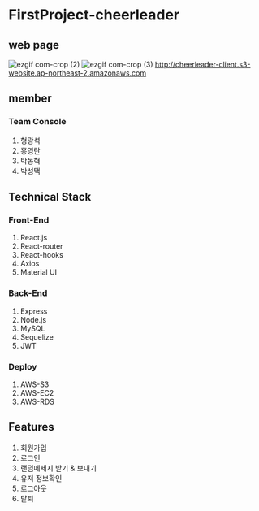 # FirstProject-cheerleader

## web page
![ezgif com-crop (2)](https://user-images.githubusercontent.com/55645972/76160066-21388000-616a-11ea-9bd2-20f29fe95a76.gif)
![ezgif com-crop (3)](https://user-images.githubusercontent.com/55645972/76160083-40cfa880-616a-11ea-9286-68c9c5882b6c.gif)
http://cheerleader-client.s3-website.ap-northeast-2.amazonaws.com

## member
### Team Console
1. 형광석
2. 홍영란
3. 박동혁
4. 박성택 

## Technical Stack
### Front-End
1. React.js
2. React-router
3. React-hooks
4. Axios
5. Material UI
### Back-End
1. Express
2. Node.js
3. MySQL
4. Sequelize
5. JWT
### Deploy
1. AWS-S3
2. AWS-EC2
3. AWS-RDS

## Features
1. 회원가입
2. 로그인
3. 랜덤메세지 받기 & 보내기
4. 유저 정보확인
5. 로그아웃
6. 탈퇴
